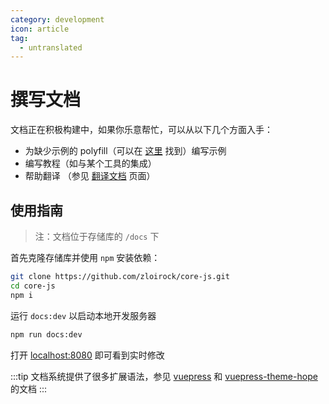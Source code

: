 ```yaml
---
category: development
icon: article
tag:
  - untranslated
---
```


# 撰写文档

文档正在积极构建中，如果你乐意帮忙，可以从以下几个方面入手：

- 为缺少示例的 polyfill（可以在 [这里](/zh/tag/missing-example) 找到）编写示例
- 编写教程（如与某个工具的集成）
- 帮助翻译 （参见 [翻译文档](./translate.md) 页面）

## 使用指南

> 注：文档位于存储库的 `/docs` 下

首先克隆存储库并使用 `npm` 安装依赖：

```sh
git clone https://github.com/zloirock/core-js.git
cd core-js
npm i
```

运行 `docs:dev` 以启动本地开发服务器

```sh
npm run docs:dev
```

打开 [localhost:8080](http://localhost:8080) 即可看到实时修改

:::tip
文档系统提供了很多扩展语法，参见 [vuepress](https://v2.vuepress.vuejs.org/guide/markdown.html) 和 [vuepress-theme-hope](https://theme-hope.vuejs.press/guide/markdown/) 的文档
:::
